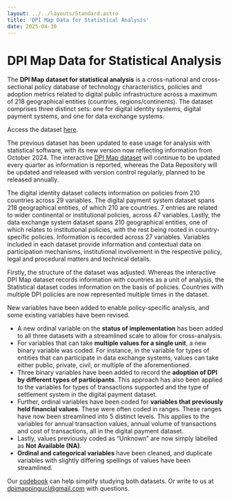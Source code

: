 ```yaml
---
layout: ../../layouts/Standard.astro
title: 'DPI Map Data for Statistical Analysis'
date: 2025-04-30
---
```


# DPI Map Data for Statistical Analysis

The **DPI Map dataset for statistical analysis** is a cross-national and cross-sectional policy database of technology characteristics, policies and adoption metrics related to digital public infrastructure across a maximum of 218 geographical entities (countries, regions/continents). The dataset comprises three distinct sets: one for digital identity systems, digital payment systems, and one for data exchange systems.

<aside>

Access the dataset [here](https://drive.google.com/drive/folders/1Xuzfwj8YZVWnvSIRESKuhsvqIlYfXWgM?usp=sharing).

</aside>

The previous dataset has been updated to ease usage for analysis with statistical software, with its new version now reflecting information from October 2024. The interactive [DPI Map dataset](https://dpimap.org/data) will continue to be updated every quarter as information is reported, whereas the Data Repository will be updated and released with version control regularly, planned to be released annually.

The digital identity dataset collects information on policies from 210 countries across 29 variables. The digital payment system dataset spans 218 geographical entities, of which 210 are countries. 7 entries are related to wider continental or institutional policies, across 47 variables. Lastly, the data exchange system dataset spans 210 geographical entities, one of which relates to institutional policies, with the rest being rooted in country-specific policies. Information is recorded across 27 variables. Variables included in each dataset provide information and contextual data on participation mechanisms, institutional involvement in the respective policy, legal and procedural matters and technical details.

Firstly, the structure of the dataset was adjusted. Whereas the interactive DPI Map dataset records information with countries as a unit of analysis, the Statistical dataset codes information on the basis of policies. Countries with multiple DPI policies are now represented multiple times in the dataset.

New variables have been added to enable policy-specific analysis, and some existing variables have been revised.

- A new ordinal variable on the **status of implementation** has been added to all three datasets with a streamlined scale to allow for cross-analysis.
- For variables that can take **multiple values for a single unit**, a new binary variable was coded. For instance, in the variable for types of entities that can participate in data exchange systems, values can take either public, private, civil, or multiple of the aforementioned.
- Three binary variables have been added to record the **adoption of DPI by different types of participants**. This approach has also been applied to the variables for types of transactions supported and the type of settlement system in the digital payment dataset.
- Further, ordinal variables have been coded for **variables that previously held financial values**. These were often coded in ranges. These ranges have now been streamlined into 5 distinct levels. This applies to the variables for annual transaction values, annual volume of transactions and cost of transactions, all in the digital payment dataset.
- Lastly, values previously coded as “Unknown” are now simply labelled as **Not Available (NA)**.
- **Ordinal and categorical variables** have been cleaned, and duplicate variables with slightly differing spellings of values have been streamlined.

<aside>

Our [codebook](https://docs.google.com/spreadsheets/d/1JbpmZ1ap235wVCTcnA1dE5ghCWEzdFJXxyZz1FTRupk/edit?usp=drive_link) can help simplify studying both datasets. Or write to us at [dpimappingucl@gmail.com](mailto:dpimappingucl@gmail.com) with questions.

</aside>